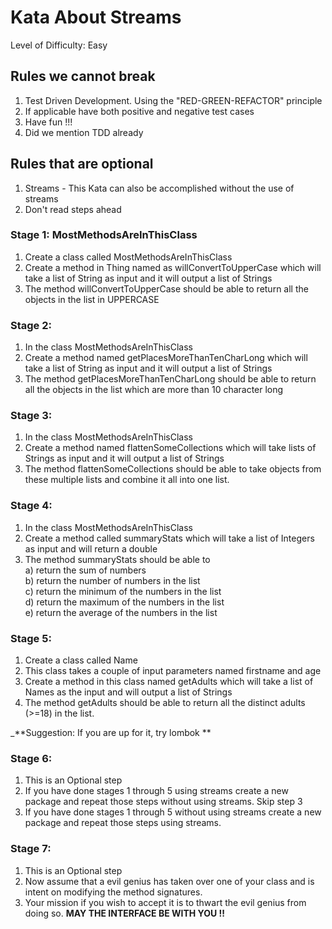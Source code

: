 # Kata About Streams

Level of Difficulty: Easy

## Rules we cannot break
1) Test Driven Development. Using the "RED-GREEN-REFACTOR" principle
2) If applicable have both positive and negative test cases
3) Have fun !!!
4) Did we mention TDD already

## Rules that are optional
1) Streams - This Kata can also be accomplished without the use of streams
2) Don't read steps ahead

### Stage 1: MostMethodsAreInThisClass
1) Create a class called MostMethodsAreInThisClass
2) Create a method in Thing named as willConvertToUpperCase which will take a list of String as input and it will 
output a list of Strings
3) The method willConvertToUpperCase should be able to return all the objects in the list in UPPERCASE

### Stage 2: 
1) In the class MostMethodsAreInThisClass
2) Create a method named getPlacesMoreThanTenCharLong which will take a list of String as input and it 
will output a list of Strings 
3) The method getPlacesMoreThanTenCharLong should be able to return all the objects in the list which are more than 
10 character long

### Stage 3: 
1) In the class MostMethodsAreInThisClass
2) Create a method named flattenSomeCollections which will take lists of Strings as input and it 
   will output a list of Strings
3) The method flattenSomeCollections should be able to take objects from these multiple lists and combine it all into 
one list.

### Stage 4:
1) In the class MostMethodsAreInThisClass
2) Create a method called summaryStats which will take a list of Integers as input and will return 
a double
3) The method summaryStats should be able to                                                                         
    a) return the sum of numbers                                                                         
    b) return the number of numbers in the list                                                                         
    c) return the minimum of the numbers in the list                                                                         
    d) return the maximum of the numbers in the list                                                                         
    e) return the average of the numbers in the list

### Stage 5:
1) Create a class called Name
2) This class takes a couple of input parameters named firstname and age
3) Create a method in this class named getAdults which will take a list of Names as the input and will output a list 
of Strings
4) The method getAdults should be able to return all the distinct adults (>=18) in the list.

_**Suggestion: If you are up for it, try lombok **
  
 ### Stage 6: 
 1) This is an Optional step
 2) If you have done stages 1 through 5 using streams create a new package and repeat those steps without using 
 streams. Skip step 3
 3) If you have done stages 1 through 5 without using streams create a new package and repeat those steps using 
 streams.

 ### Stage 7: 
 1) This is an Optional step
 2) Now assume that a evil genius has taken over one of your class and is intent on modifying the method signatures.
 3) Your mission if you wish to accept it is to thwart the evil genius from doing so. 
 **MAY THE INTERFACE BE WITH YOU !!**